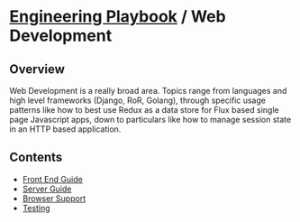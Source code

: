 # [Engineering Playbook](../README.md) / Web Development

## Overview

Web Development is a really broad area. Topics range from languages and high level frameworks (Django, RoR, Golang), through specific usage patterns like how to best use Redux as a data store for Flux based single page Javascript apps, down to particulars like how to manage session state in an HTTP based application.

## Contents

* [Front End Guide](frontend/)
* [Server Guide](server/)
* [Browser Support](browsersupport/)
* [Testing](testing/)
